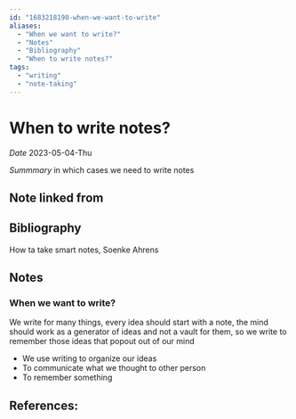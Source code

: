 ```yaml
---
id: "1683218190-when-we-want-to-write"
aliases:
  - "When we want to write?"
  - "Notes"
  - "Bibliography"
  - "When to write notes?"
tags:
  - "writing"
  - "note-taking"
---
```

# When to write notes?
*Date* 2023-05-04-Thu

*Summmary* in which cases we need to write notes

## Note linked from


## Bibliography
How ta take smart notes, Soenke Ahrens

## Notes

### When we want to write?

We write for many things, every idea should start with a note, the mind should work as a generator of ideas and not a vault for them, so we write to remember those ideas that popout out of our mind

- We use writing to organize our ideas
- To communicate what we thought to other person
- To remember something

## References:


